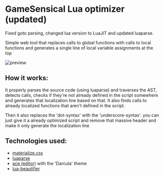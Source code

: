 # GameSensical Lua optimizer (updated)
Fixed goto parsing, changed lua version to LuaJIT and updated luaparse.

Simple web tool that replaces calls to global functions with calls to local functions and generates a single line of local variable assignments at the top

![preview](https://i.imgur.com/6IpEVVM.png)

## How it works:
It properly parses the source code (using luaparse) and traverses the AST, detects calls, checks if they're not already defined in the script somewhere and generates that localization line based on that.
It also finds calls to already localized functions that aren't defined in the script.

Then it also replaces the 'dot-syntax' with the 'underscore-syntax'. you can just give it a already optimized script and remove that massive header and make it only generate the localization line

## Technologies used:
- [materialize.css](https://github.com/Dogfalo/materialize)
- [luaparse](https://github.com/oxyc/luaparse)
- [ace (editor)](https://github.com/ajaxorg/ace) with the 'Darcula' theme
- [lua-beautifier](https://github.com/dptole/lua-beautifier)
